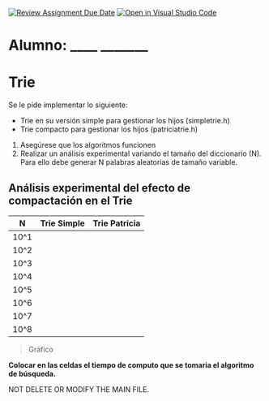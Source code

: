 [![Review Assignment Due Date](https://classroom.github.com/assets/deadline-readme-button-24ddc0f5d75046c5622901739e7c5dd533143b0c8e959d652212380cedb1ea36.svg)](https://classroom.github.com/a/e0PAH3hp)
[![Open in Visual Studio Code](https://classroom.github.com/assets/open-in-vscode-718a45dd9cf7e7f842a935f5ebbe5719a5e09af4491e668f4dbf3b35d5cca122.svg)](https://classroom.github.com/online_ide?assignment_repo_id=11303477&assignment_repo_type=AssignmentRepo)
# Alumno: ____   _______

# Trie

Se le pide implementar lo siguiente:
- Trie en su versión simple para gestionar los hijos (simpletrie.h)
- Trie compacto para gestionar los hijos (patriciatrie.h)

1. Asegúrese que los algoritmos funcionen 
2. Realizar un análisis experimental variando el tamaño del diccionario (N). Para ello debe generar N palabras aleatorias de tamaño variable. 

## Análisis experimental del efecto de compactación en el Trie
| N    | Trie Simple | Trie Patricia |
|------|-------------|---------------|
| 10^1 |             |               |
| 10^2 |             |               |
| 10^3 |             |               |
| 10^4 |             |               |
| 10^5 |             |               |
| 10^6 |             |               |
| 10^7 |             |               |
| 10^8 |             |               |

> Gráfico


**Colocar en las celdas el tiempo de computo que se tomaria el algoritmo de búsqueda.**

NOT DELETE OR MODIFY  THE MAIN FILE. 
